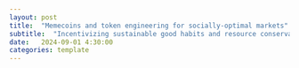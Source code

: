 ```yaml
---
layout: post
title:  "Memecoins and token engineering for socially-optimal markets"
subtitle:  "Incentivizing sustainable good habits and resource conservation for the future"
date:   2024-09-01 4:30:00
categories: template
---
```



#



